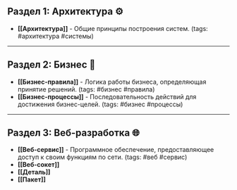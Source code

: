## Раздел 1: Архитектура ⚙️

- **[[Архитектура]]** - Общие принципы построения систем. (tags: #архитектура #системы)

---

## Раздел 2: Бизнес 💼

- **[[Бизнес-правила]]** - Логика работы бизнеса, определяющая принятие решений. (tags: #бизнес #правила)
- **[[Бизнес-процессы]]** - Последовательность действий для достижения бизнес-целей. (tags: #бизнес #процессы)

---

## Раздел 3: Веб-разработка 🌐

- **[[Веб-сервис]]** - Программное обеспечение, предоставляющее доступ к своим функциям по сети. (tags: #веб #сервис)
- **[[Веб-сокет]]**
- **[[Деталь]]**
- **[[Пакет]]**